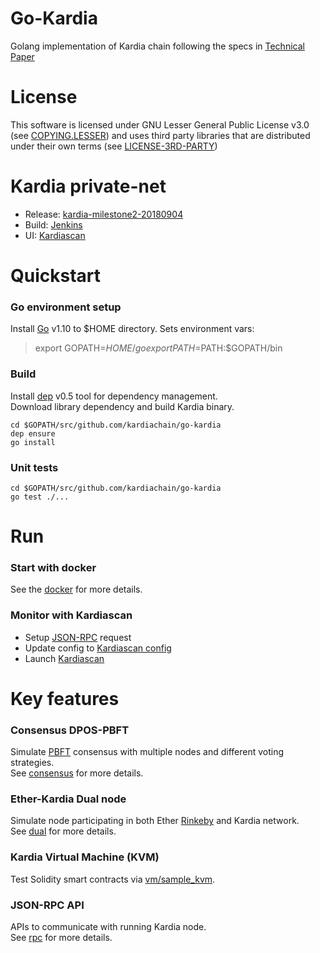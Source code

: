 # Go-Kardia

Golang implementation of Kardia chain following the specs in [Technical Paper](http://dl.kardiachain.io/paper.pdf)

# License
This software is licensed under GNU Lesser General Public License v3.0 (see [COPYING.LESSER](https://github.com/kardiachain/go-kardia/tree/master/COPYING.LESSER))
  and uses third party libraries that are distributed under their own terms (see [LICENSE-3RD-PARTY](https://github.com/kardiachain/go-kardia/tree/master/LICENSE-3RD-PARTY.txt))

# Kardia private-net
- Release: [kardia-milestone2-20180904](https://github.com/kardiachain/go-kardia/releases/tag/kardia-milestone2-20180904)
- Build: [Jenkins](http://35.185.187.119:8080/job/go-kardia/)
- UI: [Kardiascan](http://scan.kardiachain.io/)

# Quickstart
### Go environment setup
Install [Go](https://golang.org/doc/install) v1.10 to $HOME directory. Sets environment vars:  
> export GOPATH=$HOME/go  
> export PATH=$PATH:$GOPATH/bin

### Build
Install [dep](https://github.com/golang/dep) v0.5 tool for dependency management.  
Download library dependency and build Kardia binary.
```
cd $GOPATH/src/github.com/kardiachain/go-kardia
dep ensure
go install
```

### Unit tests
```
cd $GOPATH/src/github.com/kardiachain/go-kardia
go test ./...
```
# Run
### Start with docker
See the [docker](https://github.com/kardiachain/go-kardia/tree/master/docker) for more details.

### Monitor with Kardiascan
- Setup [JSON-RPC](https://github.com/kardiachain/go-kardia/tree/master/rpc) request
- Update config to [Kardiascan config ](https://github.com/kardiachain/KardiaScan#update-node-config)
- Launch [Kardiascan](https://github.com/kardiachain/KardiaScan#run-development-mode)

# Key features
### Consensus DPOS-PBFT
Simulate [PBFT](http://pmg.csail.mit.edu/papers/osdi99.pdf) consensus with multiple nodes and different voting strategies.  
See [consensus](https://github.com/kardiachain/go-kardia/tree/master/consensus) for more details.

### Ether-Kardia Dual node
Simulate node participating in both Ether [Rinkeby](https://www.rinkeby.io/#stats) and Kardia network.  
See [dual](https://github.com/kardiachain/go-kardia/tree/master/dual) for more details.

### Kardia Virtual Machine (KVM)
Test Solidity smart contracts via [vm/sample_kvm](https://github.com/kardiachain/go-kardia/tree/master/vm/sample_kvm).

### JSON-RPC API
APIs to communicate with running Kardia node.  
See [rpc](https://github.com/kardiachain/go-kardia/tree/master/rpc) for more details.
